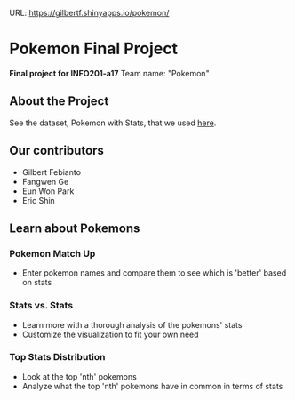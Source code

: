 URL: https://gilbertf.shinyapps.io/pokemon/

# Pokemon Final Project
**Final project for INFO201-a17**
Team name: "Pokemon"

## **About the Project**
See the dataset, Pokemon with Stats, that we used [here](https://www.kaggle.com/abcsds/pokemon).

## **Our contributors**
* Gilbert Febianto
* Fangwen Ge
* Eun Won Park
* Eric Shin

## **Learn about Pokemons**
### Pokemon Match Up
* Enter pokemon names and compare them to see which is 'better' based on stats

### Stats vs. Stats
* Learn more with a thorough analysis of the pokemons' stats
* Customize the visualization to fit your own need

### Top Stats Distribution
* Look at the top 'nth' pokemons
* Analyze what the top 'nth' pokemons have in common in terms of stats
